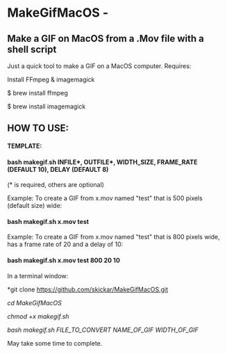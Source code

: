 # MakeGifMacOS - 
## Make a GIF on MacOS from a .Mov file with a shell script
Just a quick tool to make a GIF on a MacOS computer. Requires:

Install FFmpeg & imagemagick

$ brew install ffmpeg 

$ brew install imagemagick

## HOW TO USE:

#### TEMPLATE: 
#### bash makegif.sh INFILE*, OUTFILE*, WIDTH_SIZE, FRAME_RATE (DEFAULT 10), DELAY (DEFAULT 8)
(* is required, others are optional)

Example: 
To create a GIF from x.mov named "test" that is 500 pixels (default size) wide:
#### bash makegif.sh x.mov test

Example: 
To create a GIF from x.mov named "test" that is 800 pixels wide, has a frame rate of 20 and a delay of 10:
#### bash makegif.sh x.mov test 800 20 10

In a terminal window:

*git clone https://github.com/skickar/MakeGifMacOS.git

*cd MakeGifMacOS*

*chmod +x makegif.sh*

*bash makegif.sh FILE_TO_CONVERT NAME_OF_GIF WIDTH_OF_GIF*

May take some time to complete.


